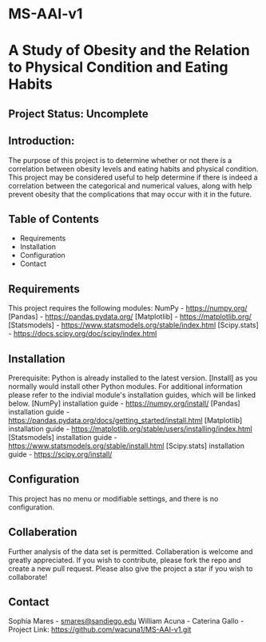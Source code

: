 # MS-AAI-v1
# A Study of Obesity and the Relation to Physical Condition and Eating Habits
## Project Status: Uncomplete
## Introduction:
The purpose of this project is to determine whether or not there is a correlation between obesity levels and eating habits and physical condition. This project may be considered useful to help determine if there is indeed a correlation between the categorical and numerical values, along with help prevent obesity that the complications that may occur with it in the future. 
## Table of Contents
- Requirements
- Installation
- Configuration
- Contact
## Requirements
This project requires the following modules:
NumPy - https://numpy.org/
[Pandas] - https://pandas.pydata.org/
[Matplotlib] - https://matplotlib.org/
[Statsmodels] - https://www.statsmodels.org/stable/index.html
[Scipy.stats] - https://docs.scipy.org/doc/scipy/index.html
## Installation
Prerequisite: Python is already installed to the latest version.
[Install] as you normally would install other Python modules. For additional information please refer to the indivial module's installation guides, which will be linked below.
[NumPy] installation guide - https://numpy.org/install/
[Pandas] installation guide - https://pandas.pydata.org/docs/getting_started/install.html
[Matplotlib] installation guide - https://matplotlib.org/stable/users/installing/index.html
[Statsmodels] installation guide - https://www.statsmodels.org/stable/install.html
[Scipy.stats] installation guide - https://scipy.org/install/
## Configuration
This project has no menu or modifiable settings, and there is no configuration. 
## Collaberation
Further analysis of the data set is permitted. Collaberation is welcome and greatly appreciated. 
If you wish to contribute, please fork the repo and create a new pull request. 
Please also give the project a star if you wish to collaborate! 
## Contact
Sophia Mares - smares@sandiego.edu
William Acuna - 
Caterina Gallo - 
Project Link: https://github.com/wacuna1/MS-AAI-v1.git